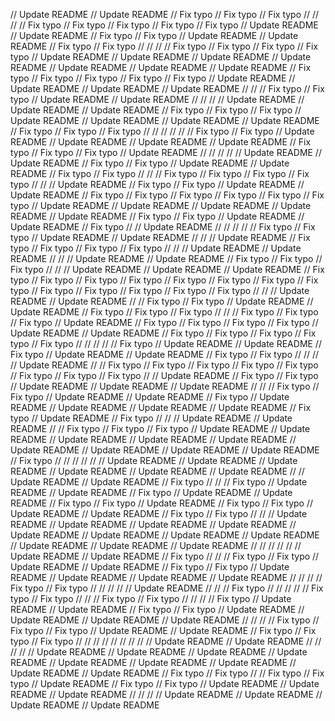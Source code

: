 // Update README
// Update README
// Fix typo
// Fix typo
// Fix typo
// 
// 
// 
// Fix typo
// Fix typo
// Fix typo
// Fix typo
// Fix typo
// Update README
// Update README
// Fix typo
// Fix typo
// Update README
// Update README
// Fix typo
// Fix typo
// 
// 
// 
// Fix typo
// Fix typo
// Fix typo
// Fix typo
// Update README
// Update README
// Update README
// Update README
// Update README
// Update README
// Update README
// Fix typo
// Fix typo
// Fix typo
// Fix typo
// Fix typo
// Update README
// Update README
// Update README
// Update README
// 
// 
// Fix typo
// Fix typo
// Update README
// Update README
// 
// 
// 
// Update README
// Update README
// Update README
// Fix typo
// Fix typo
// Fix typo
// Update README
// Update README
// Update README
// Update README
// Fix typo
// Fix typo
// Fix typo
// 
// 
// 
// 
// 
// Fix typo
// Fix typo
// Update README
// Update README
// Update README
// Update README
// Fix typo
// Fix typo
// Fix typo
// Update README
// 
// 
// 
// 
// Update README
// Update README
// Fix typo
// Fix typo
// Update README
// Update README
// Fix typo
// Fix typo
// 
// 
// Fix typo
// Fix typo
// Fix typo
// Fix typo
// 
// 
// Update README
// Fix typo
// Fix typo
// Update README
// Update README
// Fix typo
// Fix typo
// Fix typo
// Fix typo
// Fix typo
// Fix typo
// Update README
// Update README
// Update README
// Update README
// Update README
// Fix typo
// Fix typo
// Update README
// Update README
// Fix typo
// 
// Update README
// 
// 
// 
// 
// Fix typo
// Fix typo
// Update README
// Update README
// 
// 
// Update README
// Fix typo
// Fix typo
// Fix typo
// Fix typo
// 
// 
// Update README
// Update README
// 
// 
// Update README
// Update README
// Fix typo
// Fix typo
// Fix typo
// 
// 
// Update README
// Update README
// Update README
// Fix typo
// Fix typo
// Fix typo
// Fix typo
// Fix typo
// Fix typo
// Fix typo
// Fix typo
// Fix typo
// Fix typo
// Fix typo
// Fix typo
// Fix typo
// 
// 
// Update README
// Update README
// 
// Fix typo
// Fix typo
// Update README
// Update README
// Fix typo
// Fix typo
// Fix typo
// 
// 
// Fix typo
// Fix typo
// Fix typo
// Update README
// Fix typo
// Fix typo
// Fix typo
// Fix typo
// Update README
// Update README
// Fix typo
// Fix typo
// Fix typo
// Fix typo
// Fix typo
// 
// 
// 
// 
// Fix typo
// Update README
// Update README
// Fix typo
// Update README
// Update README
// Fix typo
// Fix typo
// 
// 
// 
// Update README
// 
// Fix typo
// Fix typo
// Fix typo
// Fix typo
// Fix typo
// Fix typo
// Fix typo
// Fix typo
// 
// Update README
// Fix typo
// Fix typo
// Update README
// Update README
// Update README
// 
// 
// Fix typo
// Fix typo
// Update README
// Update README
// Fix typo
// Update README
// Update README
// Update README
// Update README
// Fix typo
// Update README
// Fix typo
// 
// 
// Update README
// Update README
// 
// Fix typo
// Fix typo
// Fix typo
// Update README
// Update README
// Update README
// Update README
// Update README
// Update README
// Update README
// Update README
// Update README
// Fix typo
// 
// 
// 
// 
// 
// Update README
// Update README
// Update README
// Update README
// Update README
// Update README
// 
// Update README
// Update README
// Fix typo
// 
// 
// Fix typo
// Update README
// Update README
// Fix typo
// Update README
// Update README
// Fix typo
// Fix typo
// Update README
// Fix typo
// Fix typo
// Update README
// Update README
// Fix typo
// Fix typo
// 
// 
// Update README
// Update README
// Update README
// Update README
// Update README
// Update README
// Update README
// Update README
// Update README
// Update README
// Update README
// 
// 
// 
// 
// 
// Update README
// Update README
// Fix typo
// 
// 
// Fix typo
// Fix typo
// Update README
// Update README
// Fix typo
// Fix typo
// Update README
// Update README
// Update README
// Update README
// 
// 
// 
// Fix typo
// Fix typo
// 
// 
// 
// 
// Update README
// 
// 
// Fix typo
// 
// 
// 
// 
// Fix typo
// Fix typo
// 
// 
// Fix typo
// Fix typo
// 
// 
// 
// Fix typo
// Update README
// Update README
// Fix typo
// Fix typo
// Update README
// Update README
// Update README
// Update README
// 
// 
// 
// Fix typo
// Fix typo
// Fix typo
// Update README
// Update README
// Fix typo
// Fix typo
// Fix typo
// 
// 
// 
// 
// 
// 
// 
// 
// Update README
// Update README
// 
// 
// 
// 
// Update README
// Update README
// Update README
// Update README
// Update README
// Update README
// Update README
// Update README
// Update README
// Fix typo
// Fix typo
// 
// Fix typo
// Fix typo
// Update README
// Fix typo
// Fix typo
// Update README
// Update README
// Update README
// 
// 
// 
// Update README
// Update README
// Update README
// Update README
